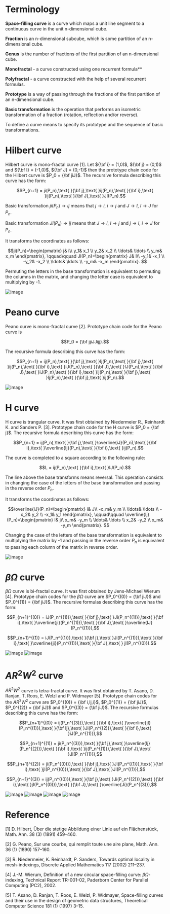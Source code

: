 # Terminology

**Space-filling curve** is a curve which maps a unit line segment to a continuous curve in the unit n-dimensional cube.

**Fraction** is an n-dimensional subcube, which is some partition of an n-dimensional cube.

**Genus** is the number of fractions of the first partition of an n-dimensional cube.

**Monofractal** - a curve constructed using one recurrent formula**

**Polyfractal** - a curve constructed with the help of several recurrent formulas.

**Prototype** is a way of passing through the fractions of the first partition of an n-dimensional cube.

**Basic transformation** is the operation that performs an isometric transformation of a fraction (rotation, reflection and/or reverse).

To define a curve means to specify its prototype and the sequence of basic transformations.


# Hilbert curve

Hilbert curve is mono-fractal curve [1]. Let ${\bf i} = (1,0)$, ${\bf j} = (0,1)$ and ${\bf I} = (-1,0)$, ${\bf J} = (0,-1)$ then the prototype chain code for the Hilbert curve is $P_0 = {\bf jiJ}$. The recursive formula describing this curve has the form:

$$P_{n+1} = ji(P_n),\text{ }{\bf j},\text{ }ij(P_n),\text{ }{\bf i},\text{ }ij(P_n),\text{ }{\bf J},\text{ }JI(P_n).$$

Basic transformation $ji(P_n)\to ij$ means that $j\to i$, $i \to j$ and $J\to I$, $I \to J$ for $P_n$.

Basic transformation $JI(P_n)\to ij$ means that $J\to i$, $I \to j$ and $j\to I$, $i \to J$ for $P_n$. 

It transforms the coordinates as follows:

$$ji(P_n)=\begin{pmatrix}
j& i\\
y_1& x_1 \\
y_2& x_2 \\
\ldots& \ldots \\
y_m& x_m
\end{pmatrix},
\qquad\qquad
JI(P_n)=\begin{pmatrix}
J& I\\
-y_1& -x_1 \\
-y_2& -x_2 \\
\ldots& \ldots \\
-y_m& -x_m
\end{pmatrix}.
$$

Permuting the letters in the base transformation is equivalent to permuting the columns in the matrix, and changing the letter case is equivalent to multiplying by -1.

![image](./animation/Hilbert_curve.gif)

# Peano curve

Peano curve is mono-fractal curve [2]. Prototype chain code for the Peano curve is 

$$P_0 = {\bf jjiJJijj}.$$ 

The recursive formula describing this curve has the form:

$$P_{n+1} = ij(P_n),\text{ }{\bf j},\text{ }Ij(P_n),\text{ }{\bf j},\text{ }ij(P_n),\text{ }{\bf i},\text{ }iJ(P_n),\text{ }{\bf J},\text{ }IJ(P_n),\text{ }{\bf J},\text{ }iJ(P_n),\text{ }{\bf i},\text{ }ij(P_n),\text{ }{\bf j},\text{ }Ij(P_n),\text{ }{\bf j},\text{ }ij(P_n).$$

![image](./animation/Peano_curve.gif)

# H curve

Н curve is trangular curve. It was first obtained by Niedermeier R., Reinhardt K. and Sanders P. [3]. Prototype chain code for the H curve is $P_0 = {\bf j}$. The recursive formula describing this curve has the form:

$$P_{n+1} = ij(P_n),\text{ }{\bf j},\text{ }\overline{iJ}(P_n),\text{ }{\bf i},\text{ }\overline{Ij}(P_n),\text{ }{\bf i},\text{ }ij(P_n).$$

The curve is completed to a square according to the following rule:

$$L = ij(P_n),\text{ }{\bf i},\text{ }IJ(P_n).$$

The line above the base transforms means reversal. This operation consists in changing the case of the letters of the base transformation and passing in the reverse order $P_n$.

It transforms the coordinates as follows:

$$\overline{iJ}(P_n)=\begin{pmatrix}
i& J\\
-x_m& y_m \\
\ldots& \ldots \\
-x_2& y_2 \\
-x_1& y_1
\end{pmatrix},
\qquad\qquad
\overline{Ij}(P_n)=\begin{pmatrix}
I& j\\
x_m& -y_m \\
\ldots& \ldots \\
x_2& -y_2 \\
x_m& -y_m
\end{pmatrix}.
$$

Changing the case of the letters of the base transformation is equivalent to multiplying the matrix by -1 and passing in the reverse order $P_n$ is equivalent to passing each column of the matrix in reverse order.

![image](./animation/H_curve.gif)

# $\beta\Omega$ curve

$\beta\Omega$ curve is bi-fractal curve. It was first obtained by Jens-Michael Wierum [4]. Prototype chain codes for the $\beta\Omega$ curve are $P_0^{(0)} = {\bf jiJ}$ and $P_0^{(1)} = {\bf jiJ}$. The recursive formulas describing this curve has the form:

$$P_{n+1}^{(0)} = iJ(P_n^{(1)}),\text{ }{\bf j},\text{ }Ji(P_n^{(1)}),\text{ }{\bf i},\text{ }\overline{ji}(P_n^{(1)}),\text{ }{\bf J},\text{ }\overline{IJ}(P_n^{(1)}),$$

$$P_{n+1}^{(1)} = iJ(P_n^{(1)}),\text{ }{\bf j},\text{ }Ji(P_n^{(1)}),\text{ }{\bf i},\text{ }\overline{ji}(P_n^{(1)}),\text{ }{\bf J},\text{ } jI(P_n^{(0)}).$$

![image](./animation/beta_Omega_curve_1.gif) ![image](./animation/beta_Omega_curve_2.gif)

# $AR^2W^2$ curve

$AR^2W^2$ curve is tetra-fractal curve. It was first obtained by T. Asano, D. Ranjan, T. Roos, E. Welzl and P. Widmayer [5]. Prototype chain codes for the $AR^2W^2$ curve are $P_0^{(0)} = {\bf i,Ij,i}$, $P_0^{(1)} = {\bf jiJ}$, $P_0^{(2)} = {\bf jiJ}$ and $P_0^{(3)} = {\bf jiJ}$. The recursive formulas describing this curve has the form:

$$P_{n+1}^{(0)} = ij(P_n^{(3)}),\text{ }{\bf i},\text{ }\overline{jI}(P_n^{(1)}),\text{ }{\bf Ij},\text{ }Ji(P_n^{(2)}),\text{ }{\bf i},\text{ }iJ(P_n^{(1)}),$$

$$P_{n+1}^{(1)} = ji(P_n^{(3)}),\text{ }{\bf j},\text{ }\overline{Ij}(P_n^{(2)}),\text{ }{\bf i},\text{ }ij(P_n^{(1)}),\text{ }{\bf J},\text{ }JI(P_n^{(1)}),$$

$$P_{n+1}^{(2)} = ji(P_n^{(0)}),\text{ }{\bf j},\text{ }Ji(P_n^{(1)}),\text{ }{\bf i},\text{ }jI(P_n^{(0)}),\text{ }{\bf J},\text{ }JI(P_n^{(1)}),$$

$$P_{n+1}^{(3)} = ij(P_n^{(0)}),\text{ }{\bf j},\text{ }Ji(P_n^{(2)}),\text{ }{\bf i},\text{ }jI(P_n^{(0)}),\text{ }{\bf J},\text{ }\overline{Ji}(P_n^{(3)}),$$

![image](./animation/ARW_curve_1.gif) ![image](./animation/ARW_curve_2.gif)
![image](./animation/ARW_curve_3.gif) ![image](./animation/ARW_curve_4.gif)

# Reference

[1] D. Hilbert, Über die stetige Abbildung einer Linie auf ein Flächenstück, Math. Ann. 38 (3) (1891) 459–460.

[2] G. Peano, Sur une courbe, qui remplit toute une aire plane, Math. Ann. 36 (1) (1890) 157–160.

[3] R. Niedermeier, K. Reinhardt, P. Sanders, Towards optimal locality in mesh-indexings, Discrete Applied Mathematics 117 (2002) 211–237.

[4] J.-M. Wierum, Definition of a new circular space-filling curve: $\beta\Omega$-indexing, Technical Report TR-001-02, Paderborn Center for Parallel Computing
(PC2), 2002.

[5] T. Asano, D. Ranjan, T. Roos, E. Welzl, P. Widmayer, Space-filling curves and their use in the design of geometric data structures, Theoretical Computer
Science 181 (1) (1997) 3–15.
